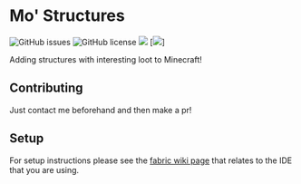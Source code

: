 # Mo' Structures

![GitHub issues](https://img.shields.io/github/issues/franiscoder/mostructures.svg)
![GitHub license](https://img.shields.io/github/license/franiscoder/mostructures.svg)
[![](http://cf.way2muchnoise.eu/378266.svg)](https://www.curseforge.com/minecraft/mc-mods/mo-structures) [![](http://cf.way2muchnoise.eu/versions/378266.svg)]

Adding structures with interesting loot to Minecraft!


## Contributing
Just contact me beforehand and then make a pr! 

## Setup

For setup instructions please see the [fabric wiki page](https://fabricmc.net/wiki/tutorial:setup) that relates to the IDE that you are using.
